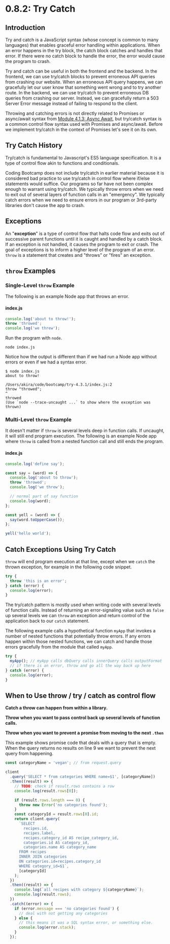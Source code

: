 # 0.8.2: Try Catch

## Introduction

Try and catch is a JavaScript syntax \(whose concept is common to many languages\) that enables graceful error handling within applications. When an error happens in the try block, the catch block catches and handles that error. If there were no catch block to handle the error, the error would cause the program to crash.

Try and catch can be useful in both the frontend and the backend. In the frontend, we can use try/catch blocks to prevent erroneous API queries from crashing our website. When an erroneous API query happens, we can gracefully let our user know that something went wrong and to try another route. In the backend, we can use try/catch to prevent erroneous DB queries from crashing our server. Instead, we can gracefully return a 503 Server Error message instead of failing to respond to the client.

Throwing and catching errors is not directly related to Promises or async/await syntax from [Module 4.1.3: Async Await](0.8.3-async-await.md), but try/catch syntax is a common control flow syntax used with Promises and async/await. Before we implement try/catch in the context of Promises let's see it on its own.

## Try Catch History

Try/catch is fundamental to Javascript's ES5 language specification. It is a type of control flow akin to functions and conditionals.

Coding Bootcamp does not include try/catch in earlier material because it is considered bad practice to use try/catch in control flow where if/else statements would suffice. Our programs so far have not been complex enough to warrant using try/catch. We typically throw errors when we need to exit out of several layers of function calls in an "emergency". We typically catch errors when we need to ensure errors in our program or 3rd-party libraries don't cause the app to crash.

## Exceptions

An "**exception**" is a type of control flow that halts code flow and exits out of successive parent functions until it is caught and handled by a catch block. If an exception is not handled, it causes the program to exit or crash. The goal of exceptions is to inform a higher level of the program of an error. `throw` is a statement that creates and "throws" or "fires" an exception.

## `throw` Examples

### Single-Level `throw` Example

The following is an example Node app that throws an error.

#### index.js

```javascript
console.log('about to throw!');
throw 'throwed';
console.log('we threw');
```

Run the program with `node`.

```text
node index.js
```

Notice how the output is different than if we had run a Node app without errors or even if we had a syntax error.

```text
$ node index.js
about to throw!

/Users/akira/code/bootcamp/try-4.3.1/index.js:2
throw "throwed";
^
throwed
(Use `node --trace-uncaught ...` to show where the exception was thrown)
```

### Multi-Level `throw` Example

It doesn't matter if `throw` is several levels deep in function calls. If uncaught, it will still end program execution. The following is an example Node app where `throw` is called from a nested function call and still ends the program.

#### index.js

```javascript
console.log('define say');

const say = (word) => {
  console.log('about to throw');
  throw 'throwed';
  console.log('we threw');

  // normal part of say function
  console.log(word);
};

const yell = (word) => {
  say(word.toUpperCase());
};

yell('hello world');
```

## Catch Exceptions Using Try Catch

`throw` will end program execution at that line, except when we `catch` the thrown exception, for example in the following code snippet.

```javascript
try {
  throw 'this is an error';
} catch (error) {
  console.log(error);
}
```

The try/catch pattern is mostly used when writing code with several levels of function calls. Instead of returning an error-signaling value such as `false` up several levels we can `throw` an exception and return control of the application back to our `catch` statement.

The following example calls a hypothetical function `myApp` that invokes a number of nested functions that potentially throw errors. If any errors happen within those nested functions, we can catch and handle those errors gracefully from the module that called `myApp`.

```javascript
try {
  myApp(); // myApp calls dbQuery calls innerQuery calls outputFormat
  // if there is an error, throw and go all the way back up here
} catch (error) {
  console.log(error);
}
```

## When to Use throw / try / catch as control flow

**Catch a throw can happen from within a library.**

**Throw when you want to pass control back up several levels of function calls.**

**Throw when you want to prevent a promise from moving to the next `.then`**

This example shows promise code that deals with a query that is empty. When the query returns no results on line 9 we want to prevent the next query from happening.

```javascript
const categoryName = 'vegan'; // from request.query

client
  .query('SELECT * from categories WHERE name=$1', [categoryName])
  .then((result) => {
    // TODO: check if result.rows contains a row
    console.log(result.rows[0]);

    if (result.rows.length === 0) {
      throw new Error('no categories found');
    }
    const categoryId = result.rows[0].id;
    return client.query(
      `SELECT
        recipes.id,
        recipes.label,
        recipes.category_id AS recipe_category_id,
        categories.id AS category_id,
        categories.name AS category_name
      FROM recipes
      INNER JOIN categories
      ON categories.id=recipes.category_id
      WHERE category_id=$1`,
      [categoryId]
    );
  })
  .then((result) => {
    console.log(`all recipes with category ${categoryName}`);
    console.log(result.rows);
  })
  .catch((error) => {
    if (error.message === 'no categories found') {
      // deal with not getting any categories
    } else {
      // this means it was a SQL syntax error, or something else.
      console.log(error.stack);
    }
  });
```

